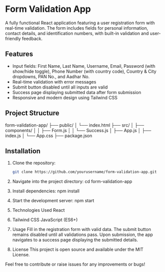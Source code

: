 # Form Validation App

A fully functional React application featuring a user registration form with real-time validation. The form includes fields for personal information, contact details, and identification numbers, with built-in validation and user-friendly feedback.

## Features

- Input fields: First Name, Last Name, Username, Email, Password (with show/hide toggle), Phone Number (with country code), Country & City dropdowns, PAN No., and Aadhar No.
- Real-time validation with error messages
- Submit button disabled until all inputs are valid
- Success page displaying submitted data after form submission
- Responsive and modern design using Tailwind CSS

## Project Structure

form-validation-app/
├── public/
│ └── index.html
├── src/
│ ├── components/
│ │ ├── Form.js
│ │ └── Success.js
│ ├── App.js
│ ├── index.js
│ └── App.css
├── package.json


## Installation

1. Clone the repository:
   ```bash
   git clone https://github.com/yourusername/form-validation-app.git
   
2. Navigate into the project directory:
   cd form-validation-app

3. Install dependencies:
   npm install

4. Start the development server:
   npm start

5. Technologies Used
   React

6. Tailwind CSS
   JavaScript (ES6+)

7. Usage
   Fill in the registration form with valid data. The submit button remains disabled until all validations pass. Upon submission, the app navigates to a success page displaying the submitted details.

8. License
   This project is open source and available under the MIT License.

Feel free to contribute or raise issues for any improvements or bugs!

